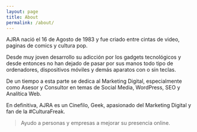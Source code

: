 ```yaml
---
layout: page
title: About
permalink: /about/
---
```


AJRA nació el 16 de Agosto de 1983 y fue criado entre cintas de video, paginas de comics y cultura pop.  

Desde muy joven desarrollo su adicción por los gadgets tecnológicos y desde entonces no han dejado de pasar por sus manos todo tipo de ordenadores, dispositivos móviles y demás aparatos con o sin teclas.

De un tiempo a esta parte se dedica al Marketing Digital, especialmente como Asesor y Consultor en temas de Social Media, WordPress, SEO y Analítica Web.

En definitiva, AJRA es un Cinefilo, Geek, apasionado del Marketing Digital y fan de la #CulturaFreak.
 

> Ayudo a personas y empresas a mejorar su presencia online.
